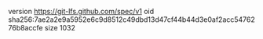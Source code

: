 version https://git-lfs.github.com/spec/v1
oid sha256:7ae2a2e9a5952e6c9d8512c49dbd13d47cf44b44d3e0af2acc5476276b8accfe
size 1032
